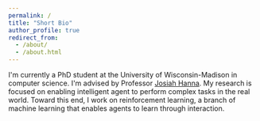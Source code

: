 ```yaml
---
permalink: /
title: "Short Bio"
author_profile: true
redirect_from: 
  - /about/
  - /about.html
---
```


I'm currently a PhD student at the University of Wisconsin-Madison in computer science. I'm advised by Professor [Josiah Hanna](https://pages.cs.wisc.edu/~jphanna/index.html). My research is focused on enabling intelligent agent to perform complex tasks in the real world. Toward this end, I work on reinforcement learning, a branch of machine learning that enables agents to learn through interaction. 